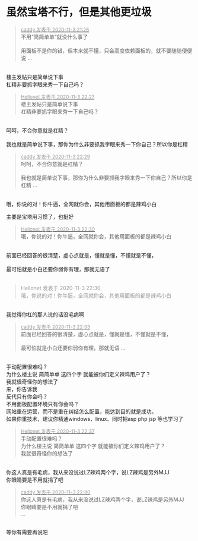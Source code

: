 # 虽然宝塔不行，但是其他更垃圾


<div class="quote"><blockquote><font size="2"><a href="https://www.hostloc.com/forum.php?mod=redirect&amp;goto=findpost&amp;pid=9398436&amp;ptid=762030" target="_blank"><font color="#999999">caddy 发表于 2020-11-3 21:26</font></a></font><br />
不用“简简单单”就没什么事了<br />
<br />
用面板不是你的错，但本来就不懂，只会高度依赖面板的，就不要随随便便说 ...</blockquote></div><br />
楼主发帖只是简单说下事<br />
杠精非要抓字眼来秀一下自己吗？

<div class="quote"><blockquote><font size="2"><a href="https://www.hostloc.com/forum.php?mod=redirect&amp;goto=findpost&amp;pid=9398728&amp;ptid=762030" target="_blank"><font color="#999999">Hellonet 发表于 2020-11-3 22:27</font></a></font><br />
楼主发帖只是简单说下事<br />
杠精非要抓字眼来秀一下自己吗？</blockquote></div><br />
呵呵，不合你意就是杠精？<br />
<br />
我也就是简单说下事，那你为什么非要抓我字眼来秀一下你自己？所以你是杠精

<div class="quote"><blockquote><font size="2"><a href="https://www.hostloc.com/forum.php?mod=redirect&amp;goto=findpost&amp;pid=9398741&amp;ptid=762030" target="_blank"><font color="#999999">caddy 发表于 2020-11-3 22:29</font></a></font><br />
呵呵，不合你意就是杠精？<br />
<br />
我也就是简单说下事，那你为什么非要抓我字眼来秀一下你自己？所以你是杠精 ...</blockquote></div><br />
哦，你说的对！你牛逼，全网就你会，其他用面板的都是辣鸡小白

主要是宝塔用习惯了，也挺好

<div class="quote"><blockquote><font size="2"><a href="https://www.hostloc.com/forum.php?mod=redirect&amp;goto=findpost&amp;pid=9398746&amp;ptid=762030" target="_blank"><font color="#999999">Hellonet 发表于 2020-11-3 22:30</font></a></font><br />
哦，你说的对！你牛逼，全网就你会，其他用面板的都是辣鸡小白</blockquote></div><br />
前面已经回答的很清楚，虚心点就是，懂就是懂，不懂就是不懂，<br />
<br />
最可怕就是小白还要你弱你有理，那就无语了<br />
<br />


<div class="quote"><blockquote><font color="#999999">Hellonet 发表于 2020-11-3 22:30</font><br />
<font color="#999999">哦，你说的对！你牛逼，全网就你会，其他用面板的都是辣鸡小白</font></blockquote></div><br />
我觉得你杠的那人说的话没毛病啊

<div class="quote"><blockquote><font size="2"><a href="https://www.hostloc.com/forum.php?mod=redirect&amp;goto=findpost&amp;pid=9398757&amp;ptid=762030" target="_blank"><font color="#999999">caddy 发表于 2020-11-3 22:33</font></a></font><br />
前面已经回答的很清楚，虚心点就是，懂就是懂，不懂就是不懂，<br />
<br />
最可怕就是小白还要你弱你有理，那就无语 ...</blockquote></div><br />
手动配置很难吗？<br />
为什么楼主说 简简单单 这四个字 就能被你们定义辣鸡用户了？<br />
我就很奇怪你的想法了<br />
来，你告诉我<br />
反代只有你会吗？<br />
不用面板配置环境只有你会吗？<br />
网站重在运营，而不是重在纠结怎么配置，能达到目的就是成功。<br />
如果你重技术，建议你精通windows、linux、同时把asp php jsp 等也学习了

<div class="quote"><blockquote><font size="2"><a href="https://www.hostloc.com/forum.php?mod=redirect&amp;goto=findpost&amp;pid=9398776&amp;ptid=762030" target="_blank"><font color="#999999">Hellonet 发表于 2020-11-3 22:37</font></a></font><br />
手动配置很难吗？<br />
为什么楼主说 简简单单 这四个字 就能被你们定义辣鸡用户了？<br />
我就很奇怪你的想法了</blockquote></div><br />
你这人真是有毛病，我从来没说过LZ辣鸡两个字，说LZ辣鸡是另外MJJ<br />
你眼睛要是不用就捐了吧<br />


<div class="quote"><blockquote><font size="2"><a href="https://www.hostloc.com/forum.php?mod=redirect&amp;goto=findpost&amp;pid=9398790&amp;ptid=762030" target="_blank"><font color="#999999">caddy 发表于 2020-11-3 22:40</font></a></font><br />
你这人真是有毛病，我从来没说过LZ辣鸡两个字，说LZ辣鸡是另外MJJ<br />
你眼睛要是不用就捐了吧<br />
 ...</blockquote></div><br />
等你有需要再说吧
